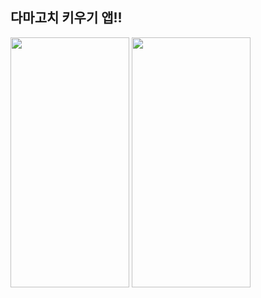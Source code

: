 다마고치 키우기 앱!!
-----
<img src = "https://user-images.githubusercontent.com/92036498/180649406-a53d7915-3546-42e7-b538-916035828e24.png" width = "190" height = "400"/>
<img src = "https://user-images.githubusercontent.com/92036498/180649413-6d391a65-5a9e-4b35-b9fd-b4ff28dc543d.png" width = "190" height = "400"/>
